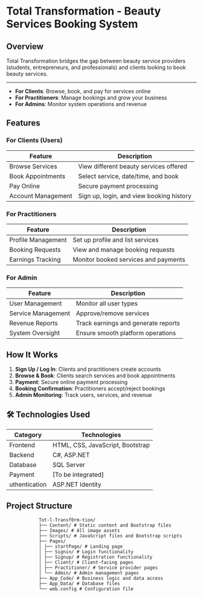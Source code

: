 # Total Transformation - Beauty Services Booking System

## Overview
Total Transformation bridges the gap between beauty service providers (students, entrepreneurs, and professionals) and clients looking to book beauty services.

---

- **For Clients**: Browse, book, and pay for services online
- **For Practitioners**: Manage bookings and grow your business
- **For Admins**: Monitor system operations and revenue

## Features

### For Clients (Users)
| Feature | Description |
|---------|-------------|
| Browse Services | View different beauty services offered |
| Book Appointments | Select service, date/time, and book |
| Pay Online | Secure payment processing |
| Account Management | Sign up, login, and view booking history |

### For Practitioners
| Feature | Description |
|---------|-------------|
| Profile Management | Set up profile and list services |
| Booking Requests | View and manage booking requests |
| Earnings Tracking | Monitor booked services and payments |

### For Admin
| Feature | Description |
|---------|-------------|
| User Management | Monitor all user types |
| Service Management | Approve/remove services |
| Revenue Reports | Track earnings and generate reports |
| System Oversight | Ensure smooth platform operations |

## How It Works
1. **Sign Up / Log In**: Clients and practitioners create accounts
2. **Browse & Book**: Clients search services and book appointments
3. **Payment**: Secure online payment processing
4. **Booking Confirmation**: Practitioners accept/reject bookings
5. **Admin Monitoring**: Track users, services, and revenue

## 🛠️ Technologies Used
| Category | Technologies |
|----------|-------------|
| Frontend | HTML, CSS, JavaScript, Bootstrap |
| Backend | C#, ASP.NET |
| Database | SQL Server |
| Payment | [To be integrated] |
| uthentication | ASP.NET Identity |

## Project Structure

                Tot-l-Transf0rm-tion/
                ├── Content/ # Static content and Bootstrap files
                ├── Images/ # All image assets
                ├── Scripts/ # JavaScript files and Bootstrap scripts
                ├── Pages/
                │ ├── startPage/ # Landing page
                │ ├── Signin/ # Login functionality
                │ ├── Signup/ # Registration functionality
                │ ├── Client/ # Client-facing pages
                │ ├── Practitioner/ # Service provider pages
                │ └── Admin/ # Admin management pages
                ├── App_Code/ # Business logic and data access
                ├── App_Data/ # Database files
                └── web.config # Configuration file

